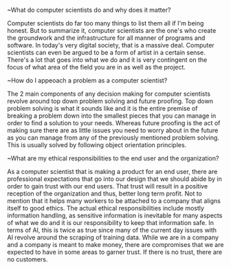 ~What do computer scientists do and why does it matter?
 
Computer scientists do far too many things to list them all if I'm being honest. But to summarize it, computer scientists are the one's who create the groundwork and the infrastructure for all manner of programs and software. In today's very digital society, that is a massive deal. Computer scientists can even be argued to be a form of artist in a certain sense. There's a lot that goes into what we do and it is very contingent on the focus of what area of the field you are in as well as the project.
 
~How do I appeoach a problem as a computer scientist?

 The 2 main components of any decision making for computer scientists revolve around top down problem solving and future proofing. Top down problem solving is what it sounds like and it is the entire premise of breaking a problem down into the smallest pieces that you can manage in order to find a solution to your needs. Whereas future proofing is the act of making sure there are as little issues you need to worry about in the future as you can manage from any of the previously mentioned problem solving. This is usually solved by following object orientation principles.
 
~What are my ethical responsibilities to the end user and the organization?

 As a computer scientist that is making a product for an end user, there are professional expectations that go into our design that we should abide by in order to gain trust with our end users. That trust will result in a positive reception of the organization and thus, better long term profit. Not to mention that it helps many workers to be attached to a company that aligns itself to good ethics. The actual ethical responsibilities include mostly information handling, as sensitive information is inevitable for many aspects of what we do and it is our responsibility to keep that information safe. In terms of AI, this is twice as true since many of the current day issues with AI revolve around the scraping of training data. While we are in a company and a company is meant to make money, there are compromises that we are expected to have in some areas to garner trust. If there is no trust, there are no customers.
